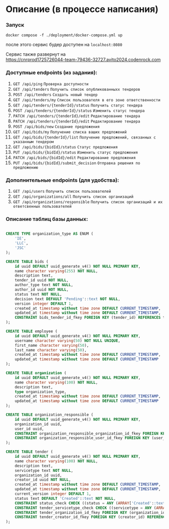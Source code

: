 # Описание (в процессе написания)


### Запуск

```make
docker compose -f ./deployment/docker-compose.yml up
```
после этого сервис будер доступен на `localhost:8080`


Сервис также развернут на  
https://cnrprod1725726044-team-79436-32727.avito2024.codenrock.com


### Доступные endpoints (из задания):    

1. `GET /api/ping`          `Проверка доступности`  
2. `GET /api/tenders`          `Получить список опубликованныхх тендеров`   
3. `POST /api/tenders`          `Создать новый тендер`  
4. `GET /api/tenders/my`          `Список пользователя в его зоне ответственности`     
5. `GET /api/tenders/{tenderId}/status`          `Получить статус тендера`   
6. `POST /api/tenders/{tenderId}/status`          `Изменить статус тендера`   
7. `PATCH /api/tenders/{tenderId}/edit`        `Редактирование тендера`  
8. `PATCH /api/tenders/{tenderId}/edit`          `Редактирование тендера`   
9. `POST /api/bids/new`          `Создание предложения`   
10. `GET /api/bids/my`          `Получение списка ваших предложений`   
11. `GET /api/bids/{tenderId}/list`          `Получение предложений, связанных с указанным тендером`   
12. `GET /api/bids/{bidId}/status`          `Статус предложения`   
13. `PUT /api/bids/{bidId}/status`          `Изменить статус предложения`   
14. `PATCH /api/bids/{bidId}/edit`          `Редактирование предложения`   
15. `PUT /api/bids/{bidId}/submit_decision`          `Отправка решения по предложению`   


### Дополнительные endpoints (для удобства):    
1. `GET /api/users`          `Получить список пользователей`  
2. `GET /api/organizations/all`          `Получить список организаций`  
2. `GET /api/organizations/responsible`          `Получить список организаций и их ответсвенных пользователей `  

### Описание таблиц базы данных:

```sql

CREATE TYPE organization_type AS ENUM (
    'IE',
    'LLC',
    'JSC'
);

CREATE TABLE bids (
    id uuid DEFAULT uuid_generate_v4() NOT NULL PRIMARY KEY,
    name character varying(255) NOT NULL,
    description text,
    tender_id uuid NOT NULL,
    author_type text NOT NULL,
    author_id uuid NOT NULL,
    status text NOT NULL,
    decision text DEFAULT 'Pending'::text NOT NULL,
    version integer DEFAULT 1,
    created_at timestamp without time zone DEFAULT CURRENT_TIMESTAMP,
    updated_at timestamp without time zone DEFAULT CURRENT_TIMESTAMP,
    CONSTRAINT bids_tender_id_fkey FOREIGN KEY (tender_id) REFERENCES tender(id)
);

CREATE TABLE employee (
    id uuid DEFAULT uuid_generate_v4() NOT NULL PRIMARY KEY,
    username character varying(50) NOT NULL UNIQUE,
    first_name character varying(50),
    last_name character varying(50),
    created_at timestamp without time zone DEFAULT CURRENT_TIMESTAMP,
    updated_at timestamp without time zone DEFAULT CURRENT_TIMESTAMP
);

CREATE TABLE organization (
    id uuid DEFAULT uuid_generate_v4() NOT NULL PRIMARY KEY,
    name character varying(100) NOT NULL,
    description text,
    type organization_type,
    created_at timestamp without time zone DEFAULT CURRENT_TIMESTAMP,
    updated_at timestamp without time zone DEFAULT CURRENT_TIMESTAMP
);

CREATE TABLE organization_responsible (
    id uuid DEFAULT uuid_generate_v4() NOT NULL PRIMARY KEY,
    organization_id uuid,
    user_id uuid,
    CONSTRAINT organization_responsible_organization_id_fkey FOREIGN KEY (organization_id) REFERENCES organization(id) ON DELETE CASCADE,
    CONSTRAINT organization_responsible_user_id_fkey FOREIGN KEY (user_id) REFERENCES employee(id) ON DELETE CASCADE
);

CREATE TABLE tender (
    id uuid DEFAULT uuid_generate_v4() NOT NULL PRIMARY KEY,
    name character varying(100) NOT NULL,
    description text,
    servicetype text NOT NULL,
    organization_id uuid,
    creator_id uuid NOT NULL,
    created_at timestamp without time zone DEFAULT CURRENT_TIMESTAMP,
    updated_at timestamp without time zone DEFAULT CURRENT_TIMESTAMP,
    current_version integer DEFAULT 1,
    status text DEFAULT 'Created'::text NOT NULL,
    CONSTRAINT status_check CHECK ((status = ANY (ARRAY['Created'::text, 'Published'::text, 'Closed'::text]))),
    CONSTRAINT tender_servicetype_check CHECK ((servicetype = ANY (ARRAY['Construction'::text, 'Delivery'::text, 'Manufacture'::text]))),
    CONSTRAINT tender_organization_id_fkey FOREIGN KEY (organization_id) REFERENCES organization(id) ON DELETE CASCADE,
    CONSTRAINT tender_creator_id_fkey FOREIGN KEY (creator_id) REFERENCES employee(id) ON DELETE SET NULL
);

```


